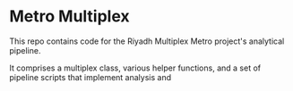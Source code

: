 # Metro Multiplex

This repo contains code for the Riyadh Multiplex Metro project's analytical pipeline.

It comprises a multiplex class, various helper functions, and a set of pipeline scripts that implement analysis and  